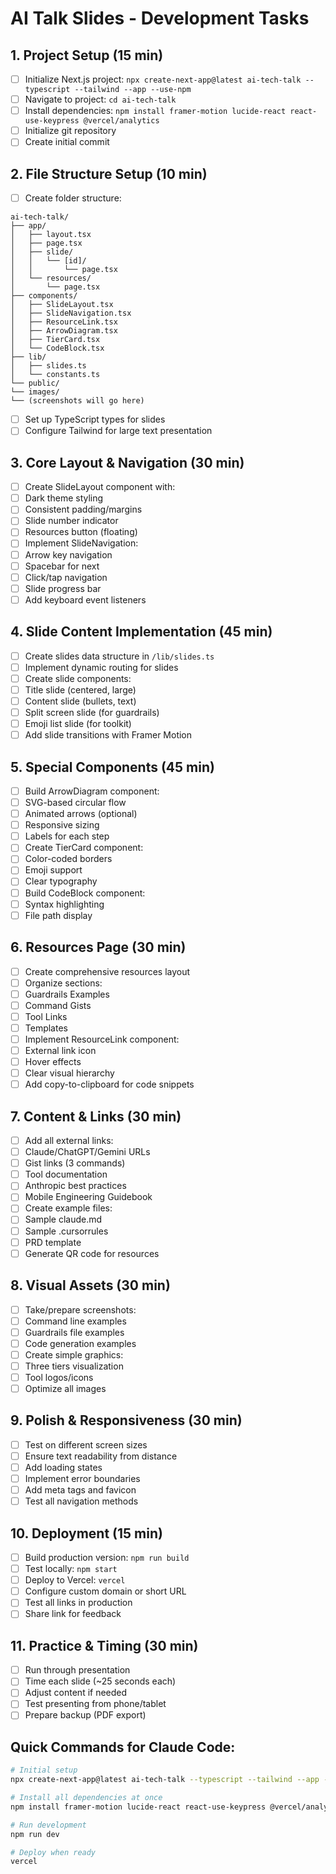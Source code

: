 # AI Talk Slides - Development Tasks

## 1. Project Setup (15 min)
- [ ] Initialize Next.js project: `npx create-next-app@latest ai-tech-talk --typescript --tailwind --app --use-npm`
- [ ] Navigate to project: `cd ai-tech-talk`
- [ ] Install dependencies: `npm install framer-motion lucide-react react-use-keypress @vercel/analytics`
- [ ] Initialize git repository
- [ ] Create initial commit

## 2. File Structure Setup (10 min)
- [ ] Create folder structure:
```
ai-tech-talk/
├── app/
│   ├── layout.tsx
│   ├── page.tsx
│   ├── slide/
│   │   └── [id]/
│   │       └── page.tsx
│   └── resources/
│       └── page.tsx
├── components/
│   ├── SlideLayout.tsx
│   ├── SlideNavigation.tsx
│   ├── ResourceLink.tsx
│   ├── ArrowDiagram.tsx
│   ├── TierCard.tsx
│   └── CodeBlock.tsx
├── lib/
│   ├── slides.ts
│   └── constants.ts
└── public/
└── images/
└── (screenshots will go here)
```
- [ ] Set up TypeScript types for slides
- [ ] Configure Tailwind for large text presentation

## 3. Core Layout & Navigation (30 min)
- [ ] Create SlideLayout component with:
- [ ] Dark theme styling
- [ ] Consistent padding/margins
- [ ] Slide number indicator
- [ ] Resources button (floating)
- [ ] Implement SlideNavigation:
- [ ] Arrow key navigation
- [ ] Spacebar for next
- [ ] Click/tap navigation
- [ ] Slide progress bar
- [ ] Add keyboard event listeners

## 4. Slide Content Implementation (45 min)
- [ ] Create slides data structure in `/lib/slides.ts`
- [ ] Implement dynamic routing for slides
- [ ] Create slide components:
- [ ] Title slide (centered, large)
- [ ] Content slide (bullets, text)
- [ ] Split screen slide (for guardrails)
- [ ] Emoji list slide (for toolkit)
- [ ] Add slide transitions with Framer Motion

## 5. Special Components (45 min)
- [ ] Build ArrowDiagram component:
- [ ] SVG-based circular flow
- [ ] Animated arrows (optional)
- [ ] Responsive sizing
- [ ] Labels for each step
- [ ] Create TierCard component:
- [ ] Color-coded borders
- [ ] Emoji support
- [ ] Clear typography
- [ ] Build CodeBlock component:
- [ ] Syntax highlighting
- [ ] File path display

## 6. Resources Page (30 min)
- [ ] Create comprehensive resources layout
- [ ] Organize sections:
- [ ] Guardrails Examples
- [ ] Command Gists
- [ ] Tool Links
- [ ] Templates
- [ ] Implement ResourceLink component:
- [ ] External link icon
- [ ] Hover effects
- [ ] Clear visual hierarchy
- [ ] Add copy-to-clipboard for code snippets

## 7. Content & Links (30 min)
- [ ] Add all external links:
- [ ] Claude/ChatGPT/Gemini URLs
- [ ] Gist links (3 commands)
- [ ] Tool documentation
- [ ] Anthropic best practices
- [ ] Mobile Engineering Guidebook
- [ ] Create example files:
- [ ] Sample claude.md
- [ ] Sample .cursorrules
- [ ] PRD template
- [ ] Generate QR code for resources

## 8. Visual Assets (30 min)
- [ ] Take/prepare screenshots:
- [ ] Command line examples
- [ ] Guardrails file examples
- [ ] Code generation examples
- [ ] Create simple graphics:
- [ ] Three tiers visualization
- [ ] Tool logos/icons
- [ ] Optimize all images

## 9. Polish & Responsiveness (30 min)
- [ ] Test on different screen sizes
- [ ] Ensure text readability from distance
- [ ] Add loading states
- [ ] Implement error boundaries
- [ ] Add meta tags and favicon
- [ ] Test all navigation methods

## 10. Deployment (15 min)
- [ ] Build production version: `npm run build`
- [ ] Test locally: `npm start`
- [ ] Deploy to Vercel: `vercel`
- [ ] Configure custom domain or short URL
- [ ] Test all links in production
- [ ] Share link for feedback

## 11. Practice & Timing (30 min)
- [ ] Run through presentation
- [ ] Time each slide (~25 seconds each)
- [ ] Adjust content if needed
- [ ] Test presenting from phone/tablet
- [ ] Prepare backup (PDF export)

## Quick Commands for Claude Code:
```bash
# Initial setup
npx create-next-app@latest ai-tech-talk --typescript --tailwind --app --use-npm && cd ai-tech-talk

# Install all dependencies at once
npm install framer-motion lucide-react react-use-keypress @vercel/analytics

# Run development
npm run dev

# Deploy when ready
vercel
